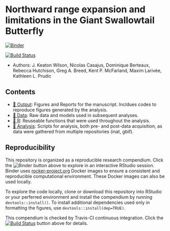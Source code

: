 # Northward range expansion and limitations in the Giant Swallowtail Butterfly  

[![Binder](https://mybinder.org/badge_logo.svg)](https://mybinder.org/v2/gh/keatonwilson/swallowtail_compendium/master)  

[![Build Status](https://travis-ci.com/keatonwilson/swallowtail_northward_compendium.svg?branch=master)](https://travis-ci.com/keatonwilson/swallowtail_northward_compendium) 

- Authors: J. Keaton Wilson, Nicolas Casajus, Dominique Berteaux, Rebecca Hutchison, Greg A. Breed, Kent P. McFarland, Maxim Larivée, Kathleen L. Prudic  

## Contents  

- [:file_folder: Output](/output): Figures and Reports for the manuscript. Incldues codes to reproduce figures generated by the analysis.   
- [:file_folder: Data](/data): Raw data and models used in subsequent analyses.  
- [:file_folder: R](/R): Reuseable functions that were used throughout the analysis.  
- [:file_folder: Analysis](/analysis): Scripts for analysis, both pre- and post-data acquisition, as data were gathered from multiple repositories (inat, gbif). 

## Reproducibility  

This repository is organized as a reproducible research compendium. 
Click the ![Binder](http://mybinder.org/badge.svg) button above to explore in an interactive RStudio session. Binder uses [rocker-project.org](https://rocker-project.org) Docker images to ensure a consistent and reproducible computational environment.  These Docker images can also be used locally.  

To explore the code locally, clone or download this repository into RStudio or your perferred environment and install the compendium by running `devtools::install()`.  To install additional dependencies used only in formatting the figures, use `devtools::install(dep=TRUE)`.  


This compendium is checked by Travis-CI continuous integration.  Click the [![Build Status](https://travis-ci.com/keatonwilson/swallowtail_northward_compendium.svg?branch=master)](https://travis-ci.com/keatonwilson/swallowtail_northward_compendium) button above for details.
